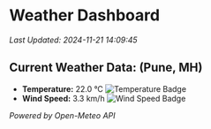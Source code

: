 
# Weather Dashboard

_Last Updated: 2024-11-21 14:09:45_

## Current Weather Data: (Pune, MH)
- **Temperature:** 22.0 °C ![Temperature Badge](https://img.shields.io/badge/Temperature-Medium%20Temp-green)
- **Wind Speed:** 3.3 km/h ![Wind Speed Badge](https://img.shields.io/badge/Wind%20Speed-Low%20Wind-blue)

*Powered by Open-Meteo API*
